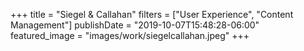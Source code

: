 +++
title = "Siegel & Callahan"
filters = ["User Experience", "Content Management"]
publishDate = "2019-10-07T15:48:28-06:00"
featured_image = "images/work/siegelcallahan.jpeg"
+++